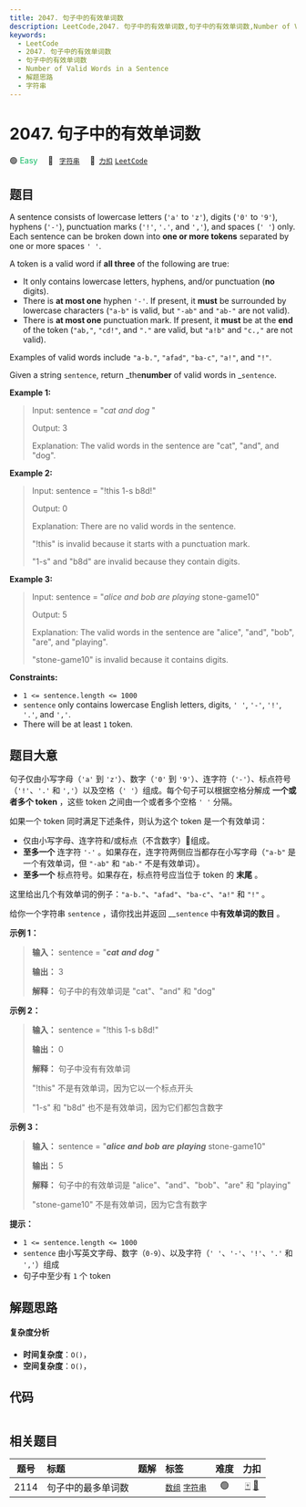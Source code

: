 ```yaml
---
title: 2047. 句子中的有效单词数
description: LeetCode,2047. 句子中的有效单词数,句子中的有效单词数,Number of Valid Words in a Sentence,解题思路,字符串
keywords:
  - LeetCode
  - 2047. 句子中的有效单词数
  - 句子中的有效单词数
  - Number of Valid Words in a Sentence
  - 解题思路
  - 字符串
---
```


# 2047. 句子中的有效单词数

🟢 <font color=#15bd66>Easy</font>&emsp; 🔖&ensp; [`字符串`](/tag/string.md)&emsp; 🔗&ensp;[`力扣`](https://leetcode.cn/problems/number-of-valid-words-in-a-sentence) [`LeetCode`](https://leetcode.com/problems/number-of-valid-words-in-a-sentence)

## 题目

A sentence consists of lowercase letters (`'a'` to `'z'`), digits (`'0'` to
`'9'`), hyphens (`'-'`), punctuation marks (`'!'`, `'.'`, and `','`), and
spaces (`' '`) only. Each sentence can be broken down into **one or more
tokens** separated by one or more spaces `' '`.

A token is a valid word if **all three** of the following are true:

  * It only contains lowercase letters, hyphens, and/or punctuation (**no** digits).
  * There is **at most one** hyphen `'-'`. If present, it **must** be surrounded by lowercase characters (`"a-b"` is valid, but `"-ab"` and `"ab-"` are not valid).
  * There is **at most one** punctuation mark. If present, it **must** be at the **end** of the token (`"ab,"`, `"cd!"`, and `"."` are valid, but `"a!b"` and `"c.,"` are not valid).

Examples of valid words include `"a-b."`, `"afad"`, `"ba-c"`, `"a!"`, and
`"!"`.

Given a string `sentence`, return _the**number** of valid words in
_`sentence`.



**Example 1:**

> Input: sentence = "_cat_ _and_  _dog_ "
> 
> Output: 3
> 
> Explanation: The valid words in the sentence are "cat", "and", and "dog".

**Example 2:**

> Input: sentence = "!this  1-s b8d!"
> 
> Output: 0
> 
> Explanation: There are no valid words in the sentence.
> 
> "!this" is invalid because it starts with a punctuation mark.
> 
> "1-s" and "b8d" are invalid because they contain digits.

**Example 3:**

> Input: sentence = "_alice_ _and_  _bob_ _are_ _playing_ stone-game10"
> 
> Output: 5
> 
> Explanation: The valid words in the sentence are "alice", "and", "bob", "are", and "playing".
> 
> "stone-game10" is invalid because it contains digits.

**Constraints:**

  * `1 <= sentence.length <= 1000`
  * `sentence` only contains lowercase English letters, digits, `' '`, `'-'`, `'!'`, `'.'`, and `','`.
  * There will be at least `1` token.


## 题目大意

句子仅由小写字母（`'a'` 到 `'z'`）、数字（`'0'` 到 `'9'`）、连字符（`'-'`）、标点符号（`'!'`、`'.'` 和
`','`）以及空格（`' '`）组成。每个句子可以根据空格分解成 **一个或者多个 token** ，这些 token 之间由一个或者多个空格 `' '`
分隔。

如果一个 token 同时满足下述条件，则认为这个 token 是一个有效单词：

  * 仅由小写字母、连字符和/或标点（不含数字）组成。
  * **至多一个** 连字符 `'-'` 。如果存在，连字符两侧应当都存在小写字母（`"a-b"` 是一个有效单词，但 `"-ab"` 和 `"ab-"` 不是有效单词）。
  * **至多一个** 标点符号。如果存在，标点符号应当位于 token 的 **末尾** 。

这里给出几个有效单词的例子：`"a-b."`、`"afad"`、`"ba-c"`、`"a!"` 和 `"!"` 。

给你一个字符串 `sentence` ，请你找出并返回 __`sentence` 中**有效单词的数目** 。



**示例 1：**

> 
> 
> 
> 
> 
> **输入：** sentence = "_**cat**_ _**and**_  _**dog**_ "
> 
> **输出：** 3
> 
> **解释：** 句子中的有效单词是 "cat"、"and" 和 "dog"
> 
> 

**示例 2：**

> 
> 
> 
> 
> 
> **输入：** sentence = "!this  1-s b8d!"
> 
> **输出：** 0
> 
> **解释：** 句子中没有有效单词
> 
> "!this" 不是有效单词，因为它以一个标点开头
> 
> "1-s" 和 "b8d" 也不是有效单词，因为它们都包含数字
> 
> 

**示例 3：**

> 
> 
> 
> 
> 
> **输入：** sentence = "_**alice**_ _**and**_  _**bob**_ _**are**_ _**playing**_ stone-game10"
> 
> **输出：** 5
> 
> **解释：** 句子中的有效单词是 "alice"、"and"、"bob"、"are" 和 "playing"
> 
> "stone-game10" 不是有效单词，因为它含有数字
> 
> 



**提示：**

  * `1 <= sentence.length <= 1000`
  * `sentence` 由小写英文字母、数字（`0-9`）、以及字符（`' '`、`'-'`、`'!'`、`'.'` 和 `','`）组成
  * 句子中至少有 `1` 个 token


## 解题思路

#### 复杂度分析

- **时间复杂度**：`O()`，
- **空间复杂度**：`O()`，

## 代码

```javascript

```

## 相关题目

<!-- prettier-ignore -->
| 题号 | 标题 | 题解 | 标签 | 难度 | 力扣 |
| :------: | :------ | :------: | :------ | :------: | :------: |
| 2114 | 句子中的最多单词数 |  |  [`数组`](/tag/array.md) [`字符串`](/tag/string.md) | 🟢 | [🀄️](https://leetcode.cn/problems/maximum-number-of-words-found-in-sentences) [🔗](https://leetcode.com/problems/maximum-number-of-words-found-in-sentences) |